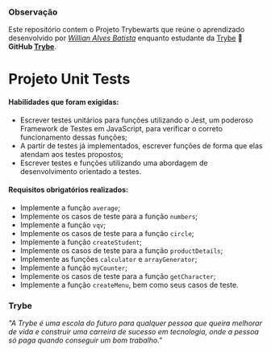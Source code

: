### Observação

Este repositório contem o Projeto Trybewarts que reúne o aprendizado desenvolvido por _[Willian Alves Batista](https://www.linkedin.com/in/willian-alves-batista-60aa6a180/)_ enquanto estudante da [Trybe](https://www.betrybe.com/) :rocket:
**GitHub [Trybe](https://github.com/tryber)**.

# Projeto Unit Tests

#### Habilidades que foram exigidas:

  - Escrever testes unitários para funções utilizando o Jest, um poderoso Framework de Testes em JavaScript, para verificar o correto funcionamento dessas funções;
  - A partir de testes já implementados, escrever funções de forma que elas atendam aos testes propostos;
  - Escrever testes e funções utilizando uma abordagem de desenvolvimento orientado a testes.

#### Requisitos obrigatórios realizados:

  - Implemente a função `average`;
  - Implemente os casos de teste para a função `numbers`;
  - Implemente a função `vqv`;
  - Implemente os casos de teste para a função `circle`;
  - Implemente a função `createStudent`;
  - Implemente os casos de teste para a função `productDetails`;
  - Implemente as funções `calculator` e `arrayGenerator`;
  - Implemente a função `myCounter`;
  - Implemente os casos de teste para a função `getCharacter`;
  - Implemente a função `createMenu`, bem como seus casos de teste.
 
 ### Trybe

_"A Trybe é uma escola do futuro para qualquer pessoa que queira melhorar de vida e construir uma carreira de sucesso em tecnologia, onde a pessoa só paga quando conseguir um bom trabalho."_
